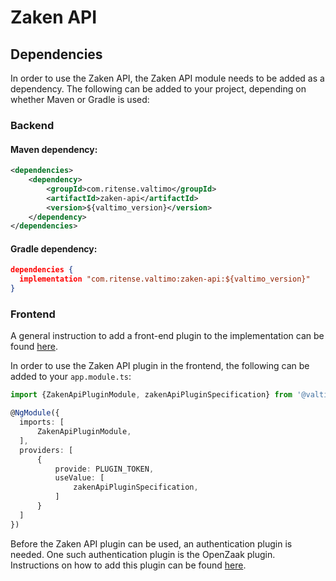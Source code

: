 # Zaken API

## Dependencies

In order to use the Zaken API, the Zaken API module needs to be added as a dependency. The
following can be added to your project, depending on whether Maven or Gradle is used:

### Backend

#### Maven dependency:
```xml
<dependencies>
    <dependency>
        <groupId>com.ritense.valtimo</groupId>
        <artifactId>zaken-api</artifactId>
        <version>${valtimo_version}</version>
    </dependency>
</dependencies>
```

#### Gradle dependency:
```json
dependencies {
  implementation "com.ritense.valtimo:zaken-api:${valtimo_version}"
}
```

### Frontend

A general instruction to add a front-end plugin to the implementation can be 
found [here](../core/plugin.md#adding-a-front-end-plugin-to-the-implementation).

In order to use the Zaken API plugin in the frontend, the following can be added to your `app.module.ts`:

```typescript
import {ZakenApiPluginModule, zakenApiPluginSpecification} from '@valtimo/plugin';

@NgModule({
  imports: [
      ZakenApiPluginModule,
  ],
  providers: [
      {
          provide: PLUGIN_TOKEN,
          useValue: [
              zakenApiPluginSpecification,
          ]
      }
  ]
})
```

Before the Zaken API plugin can be used, an authentication plugin is needed. One such authentication plugin is the
OpenZaak plugin. Instructions on how to add this plugin can be
found [here](openzaak.md).
